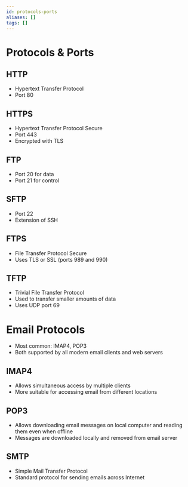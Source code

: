```yaml
---
id: protocols-ports
aliases: []
tags: []
---
```


# Protocols & Ports

## HTTP
- Hypertext Transfer Protocol
- Port 80

## HTTPS
- Hypertext Transfer Protocol Secure
- Port 443
- Encrypted with TLS

## FTP
- Port 20 for data
- Port 21 for control

## SFTP
- Port 22
- Extension of SSH

## FTPS
- File Transfer Protocol Secure
- Uses TLS or SSL (ports 989 and 990)

## TFTP
- Trivial File Transfer Protocol
- Used to transfer smaller amounts of data
- Uses UDP port 69

# Email Protocols
- Most common: IMAP4, POP3
- Both supported by all modern email clients and web servers

## IMAP4
- Allows simultaneous access by multiple clients
- More suitable for accessing email from different locations

## POP3
- Allows downloading email messages on local computer and reading them even when offline
- Messages are downloaded locally and removed from email server

## SMTP
- Simple Mail Transfer Protocol
- Standard protocol for sending emails across Internet

